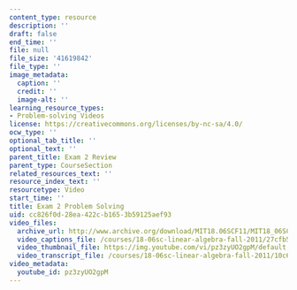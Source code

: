 ```yaml
---
content_type: resource
description: ''
draft: false
end_time: ''
file: null
file_size: '41619842'
file_type: ''
image_metadata:
  caption: ''
  credit: ''
  image-alt: ''
learning_resource_types:
- Problem-solving Videos
license: https://creativecommons.org/licenses/by-nc-sa/4.0/
ocw_type: ''
optional_tab_title: ''
optional_text: ''
parent_title: Exam 2 Review
parent_type: CourseSection
related_resources_text: ''
resource_index_text: ''
resourcetype: Video
start_time: ''
title: Exam 2 Problem Solving
uid: cc826f0d-28ea-422c-b165-3b59125aef93
video_files:
  archive_url: http://www.archive.org/download/MIT18.06SCF11/MIT18_06SC_110607_L1_300k.mp4
  video_captions_file: /courses/18-06sc-linear-algebra-fall-2011/27cfb5e03b0f5977a2721064142b9f50_pz3zyUO2gpM.vtt
  video_thumbnail_file: https://img.youtube.com/vi/pz3zyUO2gpM/default.jpg
  video_transcript_file: /courses/18-06sc-linear-algebra-fall-2011/10c6dd8428b4f011299e3b905bee4c11_pz3zyUO2gpM.pdf
video_metadata:
  youtube_id: pz3zyUO2gpM
---
```

